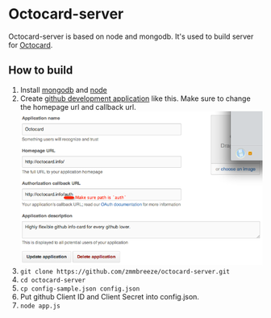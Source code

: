 Octocard-server
===
Octocard-server is based on node and mongodb. It's used to build server for [Octocard](https://github.com/zmmbreeze/octocard).

How to build
---
1. Install [mongodb](http://www.mongodb.org/) and [node](http://nodejs.org/)
2. Create [github development application](https://github.com/settings/applications/) like this. Make sure to change the homepage url and callback url. ![github-application](./assets/github-application.png)
3. `git clone https://github.com/zmmbreeze/octocard-server.git`
4. `cd octocard-server`
5. `cp config-sample.json config.json`
6. Put github Client ID and Client Secret into config.json.
7. `node app.js`
